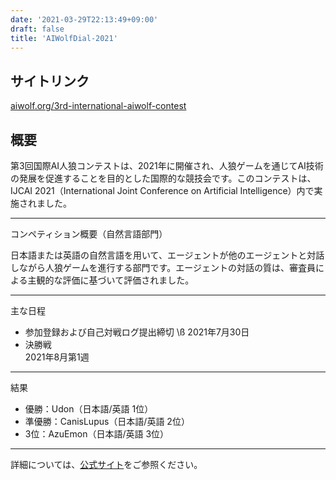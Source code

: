 ```yaml
---
date: '2021-03-29T22:13:49+09:00'
draft: false
title: 'AIWolfDial-2021'
---
```


## サイトリンク

[aiwolf.org/3rd-international-aiwolf-contest](https://aiwolf.org/3rd-international-aiwolf-contest)

## 概要

第3回国際AI人狼コンテストは、2021年に開催され、人狼ゲームを通じてAI技術の発展を促進することを目的とした国際的な競技会です。このコンテストは、IJCAI 2021（International Joint Conference on Artificial Intelligence）内で実施されました。

---

コンペティション概要（自然言語部門）

日本語または英語の自然言語を用いて、エージェントが他のエージェントと対話しながら人狼ゲームを進行する部門です。エージェントの対話の質は、審査員による主観的な評価に基づいて評価されました。

---

主な日程

- 参加登録および自己対戦ログ提出締切 \ß
  2021年7月30日
- 決勝戦 \
  2021年8月第1週

---

結果

  - 優勝：Udon（日本語/英語 1位）
  - 準優勝：CanisLupus（日本語/英語 2位）
  - 3位：AzuEmon（日本語/英語 3位）

---

詳細については、[公式サイト](https://aiwolf.org/3rd-international-aiwolf-contest)をご参照ください。